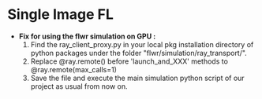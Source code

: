 # Single Image FL

- **Fix for using the flwr simulation on GPU :**
    1. Find the ray_client_proxy.py in your local pkg installation directory of python packages under the folder "flwr/simulation/ray_transport/". 
    2. Replace @ray.remote() before 'launch_and_XXX' methods to @ray.remote(max_calls=1)
    3. Save the file and execute the main simulation python script of our project as usual from now on.
